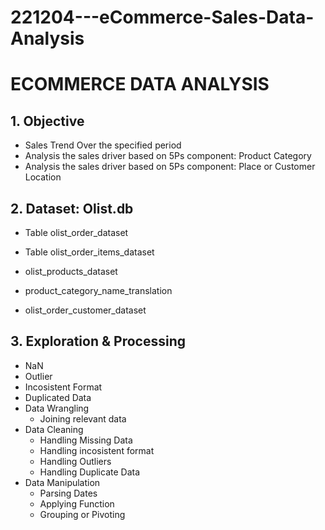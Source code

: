 # 221204---eCommerce-Sales-Data-Analysis

# ECOMMERCE DATA ANALYSIS

## 1. Objective
- Sales Trend Over the specified period
- Analysis the sales driver based on 5Ps component: Product Category
- Analysis the sales driver based on 5Ps component: Place or Customer Location

## 2. Dataset: Olist.db

- Table olist_order_dataset
- Table olist_order_items_dataset

- olist_products_dataset
- product_category_name_translation

- olist_order_customer_dataset

## 3. Exploration & Processing
- NaN
- Outlier
- Incosistent Format
- Duplicated Data
- Data Wrangling
    - Joining relevant data
- Data Cleaning
    - Handling Missing Data
    - Handling incosistent format
    - Handling Outliers
    - Handling Duplicate Data
- Data Manipulation
    - Parsing Dates
    - Applying Function
    - Grouping or Pivoting
